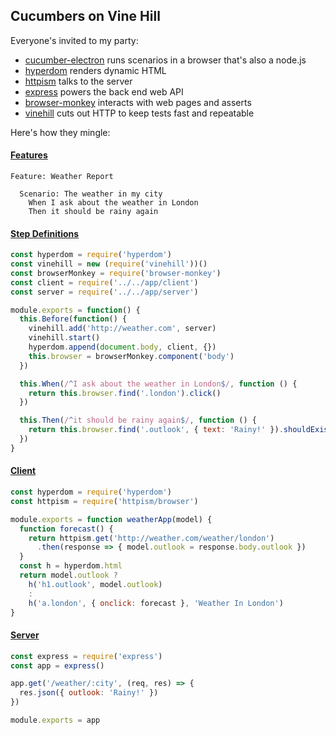 ## Cucumbers on Vine Hill

Everyone's invited to my party:

* [cucumber-electron](https://github.com/featurist/cucumber-electron) runs scenarios in a browser that's also a node.js
* [hyperdom](https://github.com/featurist/hyperdom) renders dynamic HTML
* [httpism](https://github.com/featurist/httpism) talks to the server
* [express](https://github.com/expressjs/express) powers the back end web API
* [browser-monkey](https://github.com/featurist/browser-monkey) interacts with web pages and asserts
* [vinehill](https://github.com/dereke/vinehill) cuts out HTTP to keep tests fast and repeatable

Here's how they mingle:

#### [Features](features/weather_report.feature)

```gherkin
Feature: Weather Report

  Scenario: The weather in my city
    When I ask about the weather in London
    Then it should be rainy again
```

#### [Step Definitions](features/step_definitions/weather_report_steps.js)

```js
const hyperdom = require('hyperdom')
const vinehill = new (require('vinehill'))()
const browserMonkey = require('browser-monkey')
const client = require('../../app/client')
const server = require('../../app/server')

module.exports = function() {
  this.Before(function() {
    vinehill.add('http://weather.com', server)
    vinehill.start()
    hyperdom.append(document.body, client, {})
    this.browser = browserMonkey.component('body')
  })

  this.When(/^I ask about the weather in London$/, function () {
    return this.browser.find('.london').click()
  })

  this.Then(/^it should be rainy again$/, function () {
    return this.browser.find('.outlook', { text: 'Rainy!' }).shouldExist()
  })
}
```

#### [Client](app/client.js)

```js
const hyperdom = require('hyperdom')
const httpism = require('httpism/browser')

module.exports = function weatherApp(model) {
  function forecast() {
    return httpism.get('http://weather.com/weather/london')
      .then(response => { model.outlook = response.body.outlook })
  }
  const h = hyperdom.html
  return model.outlook ?
    h('h1.outlook', model.outlook)
    :
    h('a.london', { onclick: forecast }, 'Weather In London')
}
```

#### [Server](app/server.js)

```js
const express = require('express')
const app = express()

app.get('/weather/:city', (req, res) => {
  res.json({ outlook: 'Rainy!' })
})

module.exports = app
```
